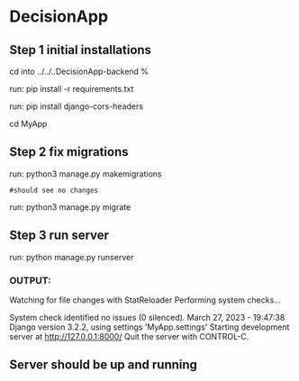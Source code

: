 # DecisionApp

## Step 1 initial installations

cd into ../../..DecisionApp-backend %

run: pip install -r requirements.txt

run: pip install django-cors-headers

cd MyApp

## Step 2 fix migrations

run: python3 manage.py makemigrations

    #should see no changes

run: python3 manage.py migrate

## Step 3 run server

run: python manage.py runserver

### OUTPUT:

Watching for file changes with StatReloader
Performing system checks...

System check identified no issues (0 silenced).
March 27, 2023 - 19:47:38
Django version 3.2.2, using settings 'MyApp.settings'
Starting development server at http://127.0.0.1:8000/
Quit the server with CONTROL-C.

## Server should be up and running
